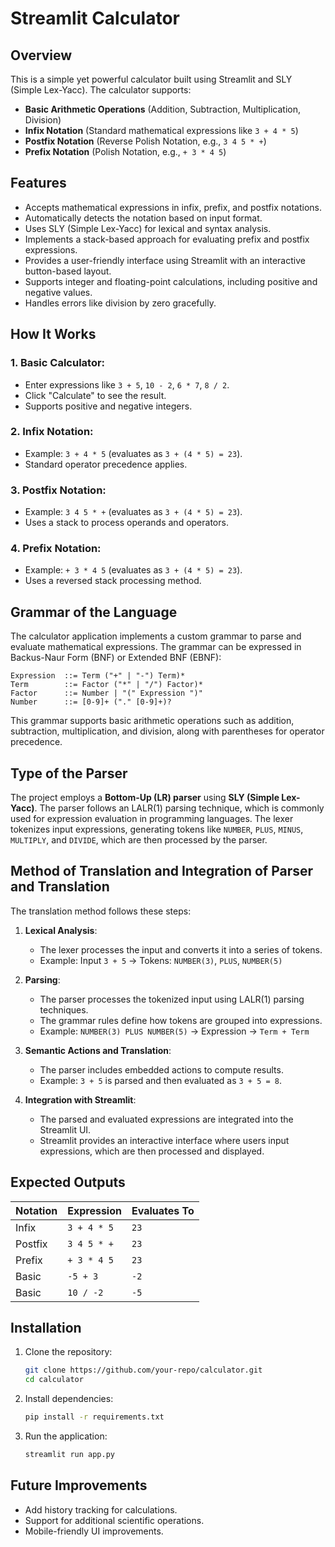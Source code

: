# Streamlit Calculator

## Overview
This is a simple yet powerful calculator built using Streamlit and SLY (Simple Lex-Yacc). The calculator supports:
- **Basic Arithmetic Operations** (Addition, Subtraction, Multiplication, Division)
- **Infix Notation** (Standard mathematical expressions like `3 + 4 * 5`)
- **Postfix Notation** (Reverse Polish Notation, e.g., `3 4 5 * +`)
- **Prefix Notation** (Polish Notation, e.g., `+ 3 * 4 5`)

## Features
- Accepts mathematical expressions in infix, prefix, and postfix notations.
- Automatically detects the notation based on input format.
- Uses SLY (Simple Lex-Yacc) for lexical and syntax analysis.
- Implements a stack-based approach for evaluating prefix and postfix expressions.
- Provides a user-friendly interface using Streamlit with an interactive button-based layout.
- Supports integer and floating-point calculations, including positive and negative values.
- Handles errors like division by zero gracefully.

## How It Works
### 1. Basic Calculator:
- Enter expressions like `3 + 5`, `10 - 2`, `6 * 7`, `8 / 2`.
- Click "Calculate" to see the result.
- Supports positive and negative integers.

### 2. Infix Notation:
- Example: `3 + 4 * 5` (evaluates as `3 + (4 * 5) = 23`).
- Standard operator precedence applies.

### 3. Postfix Notation:
- Example: `3 4 5 * +` (evaluates as `3 + (4 * 5) = 23`).
- Uses a stack to process operands and operators.

### 4. Prefix Notation:
- Example: `+ 3 * 4 5` (evaluates as `3 + (4 * 5) = 23`).
- Uses a reversed stack processing method.

## Grammar of the Language
The calculator application implements a custom grammar to parse and evaluate mathematical expressions. The grammar can be expressed in Backus-Naur Form (BNF) or Extended BNF (EBNF):
```
Expression  ::= Term ("+" | "-") Term)*
Term        ::= Factor ("*" | "/") Factor)*
Factor      ::= Number | "(" Expression ")"
Number      ::= [0-9]+ ("." [0-9]+)?
```
This grammar supports basic arithmetic operations such as addition, subtraction, multiplication, and division, along with parentheses for operator precedence.

## Type of the Parser
The project employs a **Bottom-Up (LR) parser** using **SLY (Simple Lex-Yacc)**. The parser follows an LALR(1) parsing technique, which is commonly used for expression evaluation in programming languages. The lexer tokenizes input expressions, generating tokens like `NUMBER`, `PLUS`, `MINUS`, `MULTIPLY`, and `DIVIDE`, which are then processed by the parser.

## Method of Translation and Integration of Parser and Translation
The translation method follows these steps:

1. **Lexical Analysis**:
   - The lexer processes the input and converts it into a series of tokens.
   - Example: Input `3 + 5` → Tokens: `NUMBER(3)`, `PLUS`, `NUMBER(5)`

2. **Parsing**:
   - The parser processes the tokenized input using LALR(1) parsing techniques.
   - The grammar rules define how tokens are grouped into expressions.
   - Example: `NUMBER(3) PLUS NUMBER(5)` → Expression → `Term + Term`

3. **Semantic Actions and Translation**:
   - The parser includes embedded actions to compute results.
   - Example: `3 + 5` is parsed and then evaluated as `3 + 5 = 8`.

4. **Integration with Streamlit**:
   - The parsed and evaluated expressions are integrated into the Streamlit UI.
   - Streamlit provides an interactive interface where users input expressions, which are then processed and displayed.

## Expected Outputs
| Notation | Expression | Evaluates To |
|----------|------------|-------------|
| Infix    | `3 + 4 * 5` | `23` |
| Postfix  | `3 4 5 * +` | `23` |
| Prefix   | `+ 3 * 4 5` | `23` |
| Basic    | `-5 + 3`    | `-2` |
| Basic    | `10 / -2`   | `-5` |

## Installation
1. Clone the repository:
   ```sh
   git clone https://github.com/your-repo/calculator.git
   cd calculator
   ```
2. Install dependencies:
   ```sh
   pip install -r requirements.txt
   ```
3. Run the application:
   ```sh
   streamlit run app.py
   ```

## Future Improvements
- Add history tracking for calculations.
- Support for additional scientific operations.
- Mobile-friendly UI improvements.

